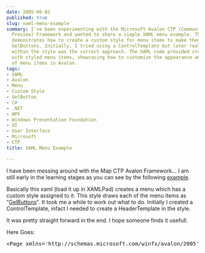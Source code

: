 ```yaml
---
date: 2005-06-02
published: true
slug: xaml-menu-example
summary: I've been experimenting with the Microsoft Avalon CTP (Community Technology
  Preview) Framework and wanted to share a simple XAML menu example. This example
  demonstrates how to create a custom style for menu items to make them look like
  GelButtons. Initially, I tried using a ControlTemplate but later realized a HeaderTemplate
  within the style was the correct approach. The XAML code provided creates a menu
  with styled menu items, showcasing how to customize the appearance and behavior
  of menu items in Avalon.
tags:
- XAML
- Avalon
- Menu
- Custom Style
- GelButton
- C#
- .NET
- WPF
- Windows Presentation Foundation
- UI
- User Interface
- Microsoft
- CTP
title: XAML Menu Example

---
```

I have been messing around with the Map CTP Avalon Framework... I am still early in the learning stages as you can see by the following <a href="http://www.kinlan.co.uk/source_samples/MenuExample.xaml">example</a>.<p />Basically this xaml (load it up in XAMLPad) creates a menu which has a custom style assigned to it. This style draws each of the menu items as "<a href="http://www.designerslove.net/2005/06/gelbutton-custom-control.html/tag" rel="tag">GelButtons</a>". It took me a while to work out what to do. Initially I created a ControlTemplate, infact I needed to create a HeaderTemplate in the style.<p />It was pretty straight forward in the end. I hope someone finds it usefull.<p />Here Goes:<p /><div class="CodeRay">
  <div class="code"><pre>&lt;Page xmlns='http://schemas.microsoft.com/winfx/avalon/2005'     xmlns:x='http://schemas.microsoft.com/winfx/xaml/2005'&gt;    &lt;DockPanel&gt;        &lt;Border Background='SkyBlue' BorderBrush='Black'         BorderThickness='1' DockPanel.Dock='Top'&gt;            &lt;Menu Background='SkyBlue'&gt;                &lt;MenuItem Header='Language' &gt;                    &lt;MenuItem Header='English'                                      Name='english' /&gt;                    &lt;MenuItem Header='German'                              Name='german'  /&gt;                    &lt;MenuItem Header='Italian'                              Name='italian'/&gt;                &lt;/MenuItem&gt;            &lt;/Menu&gt;        &lt;/Border&gt;        &lt;Border Height='25' Background='SkyBlue'                BorderBrush='Black' BorderThickness='1'                 DockPanel.Dock='Top'&gt;        &lt;/Border&gt;        &lt;Border Height='25' Background='#ffff99'             BorderBrush='Black' BorderThickness='1'             DockPanel.Dock='Bottom'&gt;            &lt;TextBlock Foreground='black'&gt;Dock = 'Bottom'            &lt;/TextBlock&gt;        &lt;/Border&gt;        &lt;Border Width='200' Background='PaleGreen'             BorderBrush='Black' BorderThickness='1'             DockPanel.Dock='Left'&gt;            &lt;TextBlock Foreground='black'&gt;Dock = 'Left'            &lt;/TextBlock&gt;        &lt;/Border&gt;        &lt;Border Background='White' BorderBrush='Black'                BorderThickness='1'&gt;            &lt;TextFlow Background='LightSkyBlue'                 Foreground='Black'                 FontFamily='Palatino Linotype'                 FontSize='14'                 FontWeight='Normal' TextAlignment='Left'                 TextWrap='Wrap'&gt;                &lt;Paragraph&gt;                    &lt;LineBreak/&gt;                &lt;/Paragraph&gt;            &lt;/TextFlow&gt;        &lt;/Border&gt;    &lt;/DockPanel&gt;    &lt;Page.Resources&gt;        &lt;Style TargetType='{x:Type MenuItem}'             x:Key='{x:Type MenuItem}' &gt;            &lt;Setter Property='HeaderTemplate'&gt;                &lt;Setter.Value&gt;                    &lt;DataTemplate DataType='{x:Type MenuItem}' &gt;                        &lt;Grid Width='{TemplateBinding Width}'                             Height='{TemplateBinding Height}' &gt;                            &lt;Rectangle x:Name='GelBackground'                     Opacity='1' RadiusX='9' RadiusY='9'                     Fill='{TemplateBinding ContentControl.Background}'                      Stroke='VerticalGradient #cc000000 white '                      StrokeThickness='1'  /&gt;                            &lt;Rectangle x:Name='GelShine'                                 Margin='4,3,4,0'                                 VerticalAlignment='top'                                 RadiusX='6'                                 RadiusY='6' Opacity='1'                                 Fill='VerticalGradient                                     #ccffffff transparent'                                 Stroke='transparent'                                  Height='15px' &gt;&lt;/Rectangle&gt;                            &lt;ContentPresenter                                  x:Name='GelButtonContentShadow'                                 VerticalAlignment='center'                                  HorizontalAlignment='center'                                  Content='{TemplateBinding                                        ContentControl.Content}'                                  Margin='15,5,15,5'                                  TextBlock.Foreground='black'                                  RenderTransform='translate 0 1' /&gt;                            &lt;ContentPresenter                                 x:Name='GelButtonContentWhite'                                 VerticalAlignment='center'                                 HorizontalAlignment='center'                                 Content='{TemplateBinding                                     ContentControl.Content}'                                 Margin='15,5,15,5'                                 TextBlock.Foreground='white' /&gt;                        &lt;/Grid&gt;                        &lt;DataTemplate.Triggers&gt;                            &lt;Trigger Property='IsMouseOver'                                 Value='True'&gt;                                &lt;Setter Property='MenuItem.Background'                                  Value='Red'&gt;&lt;/Setter&gt;                            &lt;/Trigger&gt;                            &lt;Trigger Property='IsMouseOver'                                 Value='False'&gt;                                &lt;Setter Property='MenuItem.Background'                                     Value='SkyBlue'&gt;&lt;/Setter&gt;                            &lt;/Trigger&gt;                        &lt;/DataTemplate.Triggers&gt;                    &lt;/DataTemplate&gt;                &lt;/Setter.Value&gt;            &lt;/Setter&gt;        &lt;/Style&gt;    &lt;/Page.Resources&gt;&lt;/Page&gt;</pre></div>
</div>
<p />

